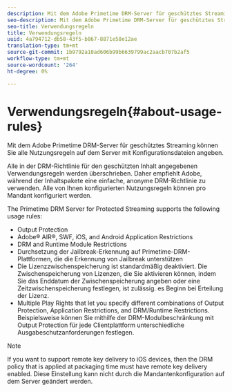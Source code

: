```yaml
---
description: Mit dem Adobe Primetime DRM-Server für geschütztes Streaming können Sie alle Nutzungsregeln auf dem Server mit Konfigurationsdateien angeben.
seo-description: Mit dem Adobe Primetime DRM-Server für geschütztes Streaming können Sie alle Nutzungsregeln auf dem Server mit Konfigurationsdateien angeben.
seo-title: Verwendungsregeln
title: Verwendungsregeln
uuid: 4a794712-db58-43f5-b867-8871e58e12ae
translation-type: tm+mt
source-git-commit: 1b9792a10ad606b99b6639799ac2aacb707b2af5
workflow-type: tm+mt
source-wordcount: '264'
ht-degree: 0%

---
```



# Verwendungsregeln{#about-usage-rules}

Mit dem Adobe Primetime DRM-Server für geschütztes Streaming können Sie alle Nutzungsregeln auf dem Server mit Konfigurationsdateien angeben.

Alle in der DRM-Richtlinie für den geschützten Inhalt angegebenen Verwendungsregeln werden überschrieben. Daher empfiehlt Adobe, während der Inhaltspakete eine einfache, anonyme DRM-Richtlinie zu verwenden. Alle von Ihnen konfigurierten Nutzungsregeln können pro Mandant konfiguriert werden.

The Primetime DRM Server for Protected Streaming supports the following usage rules:

* Output Protection
* Adobe® AIR®, SWF, iOS, and Android Application Restrictions
* DRM and Runtime Module Restrictions
* Durchsetzung der Jailbreak-Erkennung auf Primetime-DRM-Plattformen, die die Erkennung von Jailbreak unterstützen
* Die Lizenzzwischenspeicherung ist standardmäßig deaktiviert. Die Zwischenspeicherung von Lizenzen, die Sie aktivieren können, indem Sie das Enddatum der Zwischenspeicherung angeben oder eine Zeitzwischenspeicherung festlegen, ist zulässig. es Beginn bei Erteilung der Lizenz.
* Multiple Play Rights that let you specify different combinations of Output Protection, Application Restrictions, and DRM/Runtime Restrictions. Beispielsweise können Sie mithilfe der DRM-Modulbeschränkung mit Output Protection für jede Clientplattform unterschiedliche Ausgabeschutzanforderungen festlegen.

>[!NOTE]
>
>If you want to support remote key delivery to iOS devices, then the DRM policy that is applied at packaging time must have remote key delivery enabled. Diese Einstellung kann nicht durch die Mandantenkonfiguration auf dem Server geändert werden.

